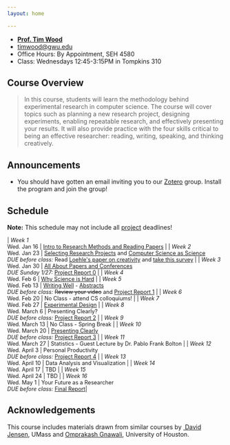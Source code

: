```yaml
---
layout: home

---
```

<div class="wrapper" markdown="0"><div class="footer-col-wrapper">
  <div class="footer-col two-col-1">
    <ul class="contact-list">
        <li><a href="http://faculty.cs.gwu.edu/timwood/"><b>Prof. Tim Wood</b></a></li>
        <li><a href="mailto:timwood@gwu.edu">timwood@gwu.edu</a></li>
        <li>Office Hours: By Appointment, SEH 4580</li>
        <li>Class: Wednesdays 12:45-3:15PM in Tompkins 310</li>
    </ul>
  </div>
</div></div>

## Course Overview

<blockquote>
In this course, students will learn the methodology behind experimental research in computer science. The course will cover topics such as planning a new research project, designing experiments, enabling repeatable research, and effectively presenting your results. It will also provide practice with the four skills critical to being an effective researcher: reading, writing, speaking, and thinking creatively.
</blockquote>

## Announcements ##
- You should have gotten an email inviting you to our [Zotero](https://www.zotero.org) group. Install the program and join the group!

## Schedule  ##
**Note:** This schedule may not include all [project](/project/) deadlines!

<div style="font-size:90%">

| *Week 1* <br> Wed. Jan 16 | [Intro to Research Methods and Reading Papers](/slides/1-overview.pdf)   |
| *Week 2* <br> Wed. Jan 23 | [Selecting Research Projects](/slides/2-problems.pdf) and [Computer Science as Science](/slides/3-science.pdf) <br> *DUE before class:* Read [Loehle's paper on creativity](/papers/creativity-loehle.pdf) and [take this survey](https://goo.gl/forms/gBMKOhvmgnv2ej9U2)  |
| *Week 3* <br> Wed. Jan 30 | [All About Papers and Conferences](/slides/4-papers-conferences.pdf) <br> *DUE Sunday 1/27:* [Project Report 0](/project/) |
| *Week 4* <br> Wed. Feb 6 | [Why Science is Hard](/slides/5-science-is-hard.pdf)  |
| *Week 5* <br> Wed. Feb 13 | [Writing Well](/slides/6-stories.pdf) - [Abstracts](/slides/abstracts.pdf) <br> *DUE before class:* <del>Review your video</del> and [Project Report 1](/project/) |
| *Week 6* <br> Wed. Feb 20 | No Class - attend CS colloquiums! |
| *Week 7* <br> Wed. Feb 27 | [Experimental Design](/slides/7-exp-design.pdf)  |
| *Week 8* <br> Wed. March 6 | Presenting Clearly? <br> *DUE before class:* [Project Report 2](/project/)  |
| *Week 9* <br> Wed. March 13 | No Class - Spring Break |
| *Week 10* <br> Wed. March 20 | [Presenting Clearly](/slides/8-presenting.pdf) <br> *DUE before class:* [Project Report 3](/project/) |
| *Week 11* <br> Wed. March 27 | Statistics - Guest Lecture by Dr. Pablo Frank Bolton |
| *Week 12* <br> Wed. April 3 | Personal Productivity <br> *DUE before class:* [Project Report 4](/project/) |
| *Week 13* <br> Wed. April 10 | Data Analysis and Visualization |
| *Week 14* <br> Wed. April 17 | TBD |
| *Week 15* <br> Wed. April 24 | TBD |
| *Week 16* <br> Wed. May 1 | Your Future as a Researcher <br> *DUE before class:* [Final Report](/project/)|

</div>

## Acknowledgements
This course includes materials drawn from similar courses by [ David Jensen](https://people.cs.umass.edu/~jensen/courses/index.html), UMass and [Omprakash Gnawali](http://www2.cs.uh.edu/~gnawali/courses/cosc6321-s19/), University of Houston.

